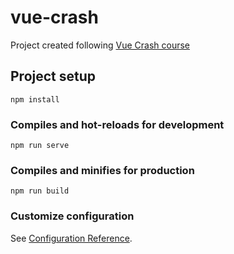 # vue-crash
Project created following [Vue Crash course](https://www.youtube.com/watch?v=qZXt1Aom3Cs&t=2729s)

## Project setup
```
npm install
```

### Compiles and hot-reloads for development
```
npm run serve
```

### Compiles and minifies for production
```
npm run build
```

### Customize configuration
See [Configuration Reference](https://cli.vuejs.org/config/).
